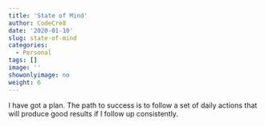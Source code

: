 ```yaml
---
title: 'State of Mind'
author: CodeCre8
date: '2020-01-10'
slug: state-of-mind
categories:
  - Personal
tags: []
image: ''
showonlyimage: no
weight: 6
---
```

I have got a plan. The path to success is to follow a set of daily actions that will produce good results if I follow up consistently.
<!--more-->